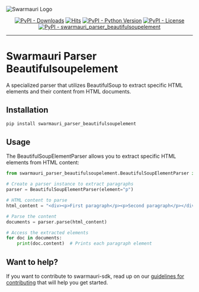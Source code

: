 
![Swarmauri Logo](https://res.cloudinary.com/dbjmpekvl/image/upload/v1730099724/Swarmauri-logo-lockup-2048x757_hww01w.png)

<p align="center">
    <a href="https://pypi.org/project/swarmauri_parser_beautifulsoupelement/">
        <img src="https://img.shields.io/pypi/dm/swarmauri_parser_beautifulsoupelement" alt="PyPI - Downloads"/></a>
    <a href="https://hits.sh/github.com/swarmauri/swarmauri-sdk/tree/master/pkgs/standards/swarmauri_parser_beautifulsoupelement/">
        <img alt="Hits" src="https://hits.sh/github.com/swarmauri/swarmauri-sdk/tree/master/pkgs/standards/swarmauri_parser_beautifulsoupelement.svg"/></a>
    <a href="https://pypi.org/project/swarmauri_parser_beautifulsoupelement/">
        <img src="https://img.shields.io/pypi/pyversions/swarmauri_parser_beautifulsoupelement" alt="PyPI - Python Version"/></a>
    <a href="https://pypi.org/project/swarmauri_parser_beautifulsoupelement/">
        <img src="https://img.shields.io/pypi/l/swarmauri_parser_beautifulsoupelement" alt="PyPI - License"/></a>
    <a href="https://pypi.org/project/swarmauri_parser_beautifulsoupelement/">
        <img src="https://img.shields.io/pypi/v/swarmauri_parser_beautifulsoupelement?label=swarmauri_parser_beautifulsoupelement&color=green" alt="PyPI - swarmauri_parser_beautifulsoupelement"/></a>
</p>

---

# Swarmauri Parser Beautifulsoupelement

A specialized parser that utilizes BeautifulSoup to extract specific HTML elements and their content from HTML documents.

## Installation

```bash
pip install swarmauri_parser_beautifulsoupelement
```

## Usage

The BeautifulSoupElementParser allows you to extract specific HTML elements from HTML content:

```python
from swarmauri_parser_beautifulsoupelement.BeautifulSoupElementParser import BeautifulSoupElementParser

# Create a parser instance to extract paragraphs
parser = BeautifulSoupElementParser(element="p")

# HTML content to parse
html_content = "<div><p>First paragraph</p><p>Second paragraph</p></div>"

# Parse the content
documents = parser.parse(html_content)

# Access the extracted elements
for doc in documents:
    print(doc.content)  # Prints each paragraph element
```

## Want to help?

If you want to contribute to swarmauri-sdk, read up on our [guidelines for contributing](https://github.com/swarmauri/swarmauri-sdk/blob/master/contributing.md) that will help you get started.
